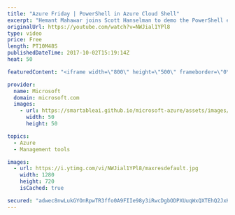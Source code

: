 ```yaml
---
title: "Azure Friday | PowerShell in Azure Cloud Shell"
excerpt: "Hemant Mahawar joins Scott Hanselman to demo the PowerShell experience in Azure Cloud Shell, a browser-based shell experience hosted in the cloud. Now you have the flexibility of choosing the shell experience that best suits the way you work. Azure drive (Azure:) enables you to discover and navigate"
originalUrl: https://youtube.com/watch?v=NWJial1YPl8
type: video
price: Free
length: PT10M48S
publishedDateTime: 2017-10-02T15:19:14Z
heat: 50

featuredContent: "<iframe width=\"800\" height=\"500\" frameborder=\"0\" src=\"https://www.youtube.com/embed/NWJial1YPl8\" allow=\"accelerometer; autoplay; encrypted-media; gyroscope; picture-in-picture\" allowfullscreen></iframe>"

provider:
  name: Microsoft
  domain: microsoft.com
  images:
    - url: https://smartableai.github.io/microsoft-azure/assets/images/organizations/microsoft.com-50x50.jpg
      width: 50
      height: 50

topics:
  - Azure
  - Management tools

images:
  - url: https://i.ytimg.com/vi/NWJial1YPl8/maxresdefault.jpg
    width: 1280
    height: 720
    isCached: true

secured: "adwec8nwLukGYOnRpwTR3ffo0A9FIIe98y3iRwcDgbODPXUuqWxQXTEhQ2JxKWSTNchHuRA5tBTxIDPsOuvBwY1FuWfJYdkdUnp3HyOmfIF+z7T0KXqQL4K8u7b5Zpr87VYBtXPDddwohNpl3uWYw6ZvAraFdJf/3T61rL8TSeo8EK+r14/zR0inhERoZFS8KTaTTBjmnR83Wn0Guvlw108+9oUJ9qy26zFmaINRzNwRdXEQgz3dMkbvP6efOaXNMcdmCEbrJcEsoPTKmcImqJUB7idof/5TyIv7KuERKk1u4+Prv2z/oykEL0qplAyVMeE+V1XMI/b/WarEWwbrLjXG02z0esJoWcvpebUA5nfKYU5Al3bw/p6flCBsD7fxgUeLEQXpMYtPFIIRuKIN/13eTUvCZyxNhwh2Apf64U8=;u7fXhS4Yc1bYAYPc0wEbsg=="
---
```


